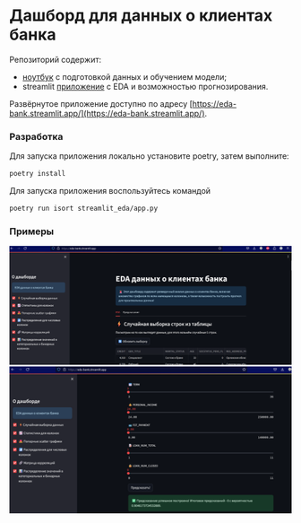 # Дашборд для данных о клиентах банка

Репозиторий содержит:
- [ноутбук](notebooks/prepare_data.ipynb) с подготовкой данных и обучением модели;
- streamlit [приложение](streamlit_eda/app.py) с EDA и возможностью прогнозирования.

Развёрнутое приложение доступно по адресу [https://eda-bank.streamlit.app/](https://eda-bank.streamlit.app/).

### Разработка

Для запуска приложения локально установите poetry, затем выполните:

```bash
poetry install
```

Для запуска приложения воспользуйтесь командой
```bash
poetry run isort streamlit_eda/app.py 
```

### Примеры

![Alt text](image.png)
![Alt text](image-1.png)
